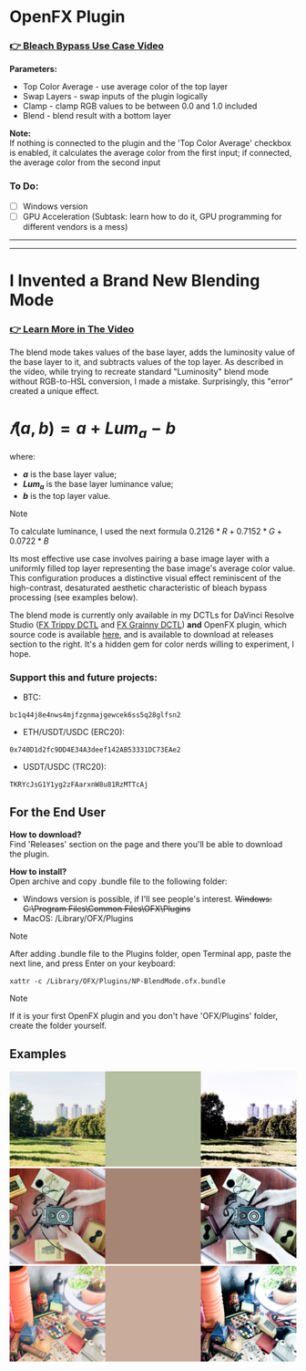 # OpenFX Plugin 
### [👉 Bleach Bypass Use Case Video](https://www.youtube.com/watch?v=4Agm1IOfseY)  
**Parameters:**
- Top Color Average - use average color of the top layer
- Swap Layers - swap inputs of the plugin logically
- Clamp - clamp RGB values to be between 0.0 and 1.0 included
- Blend - blend result with a bottom layer  

**Note:**  
If nothing is connected to the plugin and the 'Top Color Average' checkbox is enabled, it calculates the average color from the first input; if connected, the average color from the second input

### To Do:
- [ ] Windows version
- [ ] GPU Acceleration (Subtask: learn how to do it, GPU programming for different vendors is a mess)

***  
***

# I Invented a Brand New Blending Mode 
### [👉 Learn More in The Video](https://youtu.be/gM-Ja1gioj4?si=76GnDCkQ0mI1tT-4 "I Invented a Brand New Blending Mode. Try it yourself!")
The blend mode takes values of the base layer, adds the luminosity value of the base layer to it, and subtracts values of the top layer. As described in the video, while trying to recreate standard "Luminosity" blend mode without RGB-to-HSL conversion, I made a mistake. Surprisingly, this "error" created a unique effect.

# $𝑓(a, b) = a + Lum_a - b$
where:
- **$`a`$** is the base layer value;
- **$`Lum_a`$** is the base layer luminance value;
- **$`b`$** is the top layer value.
> [!NOTE]
> To calculate luminance, I used the next formula $`0.2126*R + 0.7152*G + 0.0722*B`$

Its most effective use case involves pairing a base image layer with a uniformly filled top layer representing the base image's average color value. This configuration produces a distinctive visual effect reminiscent of the high-contrast, desaturated aesthetic characteristic of bleach bypass processing (see examples below).

The blend mode is currently only available in my DCTLs for DaVinci Resolve Studio ([FX Trippy DCTL](https://aescripts.com/fx-trippy-dctl/ "FX Trippy DCTL on the aescripts") and [FX Grainny DCTL](https://aescripts.com/fx-grainny-dctl/ "FX Grainny DCTL on the aescripts")) **and** OpenFX plugin, which source code is available [here](OFX-plugin), and is available to download at releases section to the right. It's a hidden gem for color nerds willing to experiment, I hope.

### Support this and future projects:
- BTC: 
```
bc1q44j8e4nws4mjfzgnmajgewcek6ss5q28glfsn2
```
- ETH/USDT/USDC (ERC20): 
```
0x740D1d2fc9DD4E34A3deef142AB53331DC73EAe2
```
- USDT/USDC (TRC20): 
```
TKRYcJsG1Y1yg2zFAarxnW8u81RzMTTcAj
```

## For the End User
**How to download?**  
Find 'Releases' section on the page and there you'll be able to download the plugin.

**How to install?**  
Open archive and copy .bundle file to the following folder:
- Windows version is possible, if I'll see people's interest. ~~Windows: C:\Program Files\Common Files\OFX\Plugins~~
- MacOS: /Library/OFX/Plugins  
> [!NOTE]
> After adding .bundle file to the Plugins folder, open Terminal app, paste the next line, and press Enter on your keyboard:
> ```
> xattr -c /Library/OFX/Plugins/NP-BlendMode.ofx.bundle
> ```

> [!NOTE]  
> If it is your first OpenFX plugin and you don't have 'OFX/Plugins' folder, create the folder yourself.


## Examples
![Example 1](Examples/Example1.png)
![Example 2](Examples/Example2.png)
![Example 3](Examples/Example3.png)
